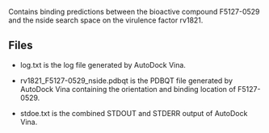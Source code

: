 Contains binding predictions between the bioactive compound F5127-0529 and the nside search space on the virulence factor rv1821.

## Files

- log.txt is the log file generated by AutoDock Vina.

- rv1821_F5127-0529_nside.pdbqt is the PDBQT file generated by AutoDock Vina containing the orientation and binding location of F5127-0529.

- stdoe.txt is the combined STDOUT and STDERR output of AutoDock Vina.

